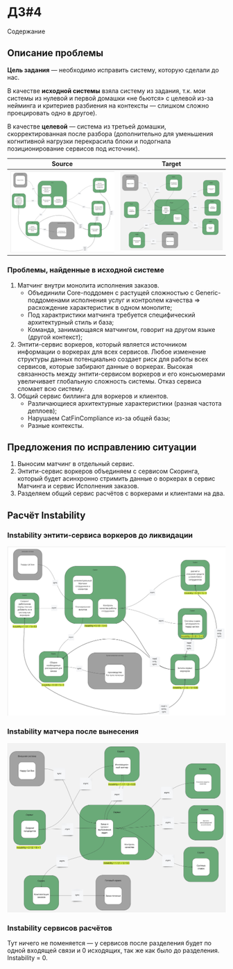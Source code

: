 # ДЗ#4

Содержание

## Описание проблемы

**Цель задания** — необходимо исправить систему, которую сделали до нас.

В качестве **исходной системы** взяла систему из задания, т.к. мои системы из нулевой и первой домашки «не бьются»
с целевой из-за нейминга и критериев разбиения на контексты — слишком сложно проецировать одно в другое).

В качестве **целевой** — система из третьей домашки, скорректированная после разбора
(дополнительно для уменьшения когнитивной нагрузки перекрасила блоки и подогнала позиционирование сервисов под источник).

| Source                                                                                            | Target                                                                                            |
|---------------------------------------------------------------------------------------------------|---------------------------------------------------------------------------------------------------|
| ![Source](https://github.com/foxy-eyed/mcf-project/blob/hw-4/homework-4/img/source_structure.jpg) | ![Target](https://github.com/foxy-eyed/mcf-project/blob/hw-4/homework-4/img/target_structure.jpg) |

### Проблемы, найденные в исходной системе

1. Матчинг внутри монолита исполнения заказов.
   - Объединили Core-поддомен с растущей сложностью с Generic-поддоменами исполнения услуг и 
контролем качества => расхождение характеристик в одном монолите;
   - Под характристики матчинга требуется специфический архитектурный стиль и база;
   - Команда, занимающаяся матчингом, говорит на другом языке (другой контекст);
2. Энтити-сервис воркеров, который является источником информации о воркерах для всех сервисов.
Любое изменение структуры данных потенциально создает риск для работы всех сервисов, которые забирают данные о воркерах.
Высокая связанность между энтити-сервисом воркеров и его консьюмерами увеличивает глобальную сложность системы.
Отказ сервиса сломает всю систему.
3. Общий сервис биллинга для воркеров и клиентов.
   - Различающиеся архитектурные характеристики (разная частота деплоев);
   - Нарушаем CatFinCompliance из-за общей базы;
   - Разные контексты.

## Предложения по исправлению ситуации

1. Выносим матчинг в отдельный сервис.
2. Энтити-сервис воркеров объединяем с сервисом Скоринга, который будет асинхронно стримить данные о воркерах в 
сервис Матчинга и сервис Исполнения заказов.
3. Разделяем общий сервис расчётов с воркерами и клиентами на два.

## Расчёт Instability

### Instability энтити-сервиса воркеров до ликвидации

![Entity Service Instability](https://github.com/foxy-eyed/mcf-project/blob/hw-4/homework-4/img/entity_service_instability.jpg)

### Instability матчера после вынесения

![Matcher Instability](https://github.com/foxy-eyed/mcf-project/blob/hw-4/homework-4/img/matcher_instability.jpg)

### Instability сервисов расчётов

Тут ничего не поменяется — у сервисов после разделения будет по одной входящей связи и 0 исходящих, 
так же как было до разделения. Instability = 0.
